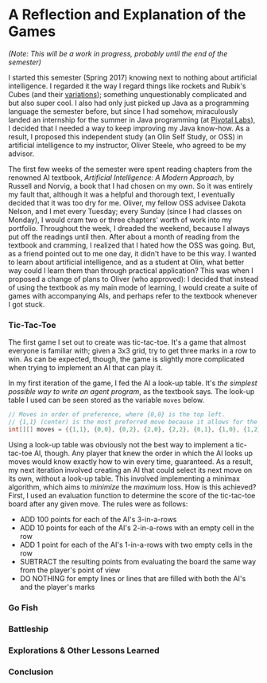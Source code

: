 # A Reflection and Explanation of the Games
*(Note: This will be a work in progress, probably until the end of the semester)*

I started this semester (Spring 2017) knowing next to nothing about artificial intelligence. I regarded it the way I regard things like rockets and Rubik's Cubes (and their [variations](https://www.quora.com/Complexity-What-is-the-most-complicated-thing-ever)); something unquestionably complicated and but also super cool. I also had only just picked up Java as a programming language the semester before, but since I had somehow, miraculously landed an internship for the summer in Java programming (at [Pivotal Labs](https://pivotal.io/labs)), I decided that I needed a way to keep improving my Java know-how. As a result, I proposed this independent study (an Olin Self Study, or OSS) in artificial intelligence to my instructor, Oliver Steele, who agreed to be my advisor.

The first few weeks of the semester were spent reading chapters from the renowned AI textbook, *Artificial Intelligence: A Modern Approach*, by Russell and Norvig, a book that I had chosen on my own. So it was entirely my fault that, although it was a helpful and thorough text, I eventually decided that it was too dry for me. Oliver, my fellow OSS advisee Dakota Nelson, and I met every Tuesday; every Sunday (since I had classes on Monday), I would cram two or three chapters' worth of work into my portfolio. Throughout the week, I dreaded the weekend, because I always put off the readings until then. After about a month of reading from the textbook and cramming, I realized that I hated how the OSS was going. But, as a friend pointed out to me one day, it didn't have to be this way. I wanted to learn about artificial intelligence, and as a student at Olin, what better way could I learn them than through practical application? This was when I proposed a change of plans to Oliver (who approved): I decided that instead of using the textbook as my main mode of learning, I would create a suite of games with accompanying AIs, and perhaps refer to the textbook whenever I got stuck.

### Tic-Tac-Toe
The first game I set out to create was tic-tac-toe. It's a game that almost everyone is familiar with; given a 3x3 grid, try to get three marks in a row to win. As can be expected, though, the game is slightly more complicated when trying to implement an AI that can play it.

In my first iteration of the game, I fed the AI a look-up table. It's *the simplest possible way to write an agent program*, as the textbook says. The look-up table I used can be seen stored as the variable `moves` below.

```java
// Moves in order of preference, where {0,0} is the top left.
// {1,1} (center) is the most preferred move because it allows for the most possible future moves
int[][] moves = {{1,1}, {0,0}, {0,2}, {2,0}, {2,2}, {0,1}, {1,0}, {1,2}, {2,1}};
```

Using a look-up table was obviously not the best way to implement a tic-tac-toe AI, though. Any player that knew the order in which the AI looks up moves would know exactly how to win every time, guaranteed. As a result, my next iteration involved creating an AI that could select its next move on its own, without a look-up table. This involved implementing a minimax algorithm, which aims to *minimize* the *maximum* loss. How is this achieved? First, I used an evaluation function to determine the score of the tic-tac-toe board after any given move. The rules were as follows:

* ADD 100 points for each of the AI's 3-in-a-rows
* ADD 10 points for each of the AI's 2-in-a-rows with an empty cell in the row
* ADD 1 point for each of the AI's 1-in-a-rows with two empty cells in the row
* SUBTRACT the resulting points from evaluating the board the same way from the player's point of view
* DO NOTHING for empty lines or lines that are filled with both the AI's and the player's marks

### Go Fish

### Battleship

### Explorations & Other Lessons Learned


### Conclusion
